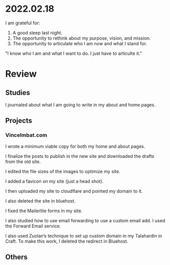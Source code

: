 # 2022.02.18

I am grateful for:

1. A good sleep last night.
2. The opportunity to rethink about my purpose, vision, and mission.
3. The opportunity to articulate who I am now and what I stand for.

"I know who I am and what I want to do. I just have to articulte it."

# Review

## Studies

I journaled about what I am going to write in my about and home pages.

## Projects

### VinceImbat.com

I wrote a minimum viable copy for both my home and about pages.

I finalize the posts to publish in the new site and downloaded the drafts from the old site.

I edited the file sizes of the images to optimize my site.

I added a favicon on my site (just a head shot).

I then uploaded my site to cloudflare and pointed my domain to it.

I also deleted the site in bluehost.

I fixed the Mailerlite forms in my site.

I also studied how to use email forwarding to use a custom email add. I used the Forward Email service.

I also used Zuolan’s technique to set up custom domain in my Talahardin in Craft. To make this work, I deleted the redirect in Bluehost.

## Others

